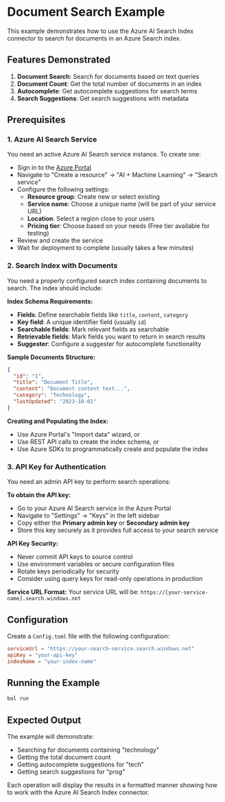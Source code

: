 # Document Search Example

This example demonstrates how to use the Azure AI Search Index connector to search for documents in an Azure Search index.

## Features Demonstrated

1. **Document Search**: Search for documents based on text queries
2. **Document Count**: Get the total number of documents in an index
3. **Autocomplete**: Get autocomplete suggestions for search terms
4. **Search Suggestions**: Get search suggestions with metadata

## Prerequisites

### 1. Azure AI Search Service

You need an active Azure AI Search service instance. To create one:

- Sign in to the [Azure Portal](https://portal.azure.com)
- Navigate to "Create a resource" → "AI + Machine Learning" → "Search service"
- Configure the following settings:
  - **Resource group**: Create new or select existing
  - **Service name**: Choose a unique name (will be part of your service URL)
  - **Location**: Select a region close to your users
  - **Pricing tier**: Choose based on your needs (Free tier available for testing)
- Review and create the service
- Wait for deployment to complete (usually takes a few minutes)

### 2. Search Index with Documents

You need a properly configured search index containing documents to search. The index should include:

**Index Schema Requirements:**
- **Fields**: Define searchable fields like `title`, `content`, `category`
- **Key field**: A unique identifier field (usually `id`)
- **Searchable fields**: Mark relevant fields as searchable
- **Retrievable fields**: Mark fields you want to return in search results
- **Suggester**: Configure a suggester for autocomplete functionality

**Sample Documents Structure:**
```json
{
  "id": "1",
  "title": "Document Title",
  "content": "Document content text...",
  "category": "Technology",
  "lastUpdated": "2023-10-01"
}
```

**Creating and Populating the Index:**
- Use Azure Portal's "Import data" wizard, or
- Use REST API calls to create the index schema, or
- Use Azure SDKs to programmatically create and populate the index

### 3. API Key for Authentication

You need an admin API key to perform search operations:

**To obtain the API key:**
- Go to your Azure AI Search service in the Azure Portal
- Navigate to "Settings" → "Keys" in the left sidebar
- Copy either the **Primary admin key** or **Secondary admin key**
- Store this key securely as it provides full access to your search service

**API Key Security:**
- Never commit API keys to source control
- Use environment variables or secure configuration files
- Rotate keys periodically for security
- Consider using query keys for read-only operations in production

**Service URL Format:**
Your service URL will be: `https://[your-service-name].search.windows.net`

## Configuration

Create a `Config.toml` file with the following configuration:

```toml
serviceUrl = "https://your-search-service.search.windows.net"
apiKey = "your-api-key"
indexName = "your-index-name"
```

## Running the Example

```bash
bal run
```

## Expected Output

The example will demonstrate:
- Searching for documents containing "technology"
- Getting the total document count
- Getting autocomplete suggestions for "tech"
- Getting search suggestions for "prog"

Each operation will display the results in a formatted manner showing how to work with the Azure AI Search Index connector.
